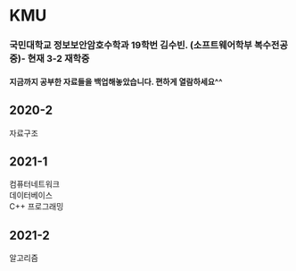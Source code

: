 # KMU
### 국민대학교 정보보안암호수학과 19학번 김수빈. (소프트웨어학부 복수전공 중)- 현재 3-2 재학중
#### 지금까지 공부한 자료들을 백업해놓았습니다. 편하게 열람하세요^^ 
## 2020-2 
자료구조<br>
## 2021-1
컴퓨터네트워크<br>
데이터베이스<br>
C++ 프로그래밍<br>
## 2021-2
알고리즘<br>
